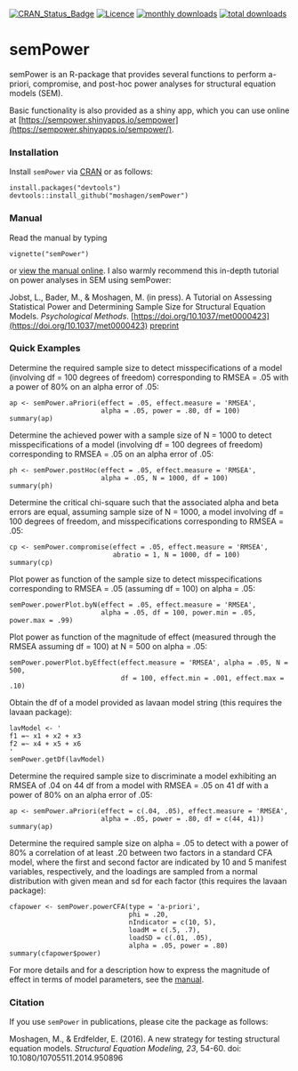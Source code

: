 [![CRAN_Status_Badge](https://www.r-pkg.org/badges/version/semPower)](https://www.r-pkg.org/badges/version/semPower)
[![Licence](https://img.shields.io/badge/licence-GPL--2-green.svg)](https://www.gnu.org/licenses/old-licenses/gpl-2.0.html)
[![monthly downloads](https://cranlogs.r-pkg.org:443/badges/semPower)](https://cranlogs.r-pkg.org:443/badges/semPower)
[![total downloads](https://cranlogs.r-pkg.org:443/badges/grand-total/semPower)](https://cranlogs.r-pkg.org:443/badges/grand-total/semPower)

semPower
=====

semPower is an R-package that provides several functions to perform a-priori, compromise, and post-hoc power analyses for structural equation models (SEM). 

Basic functionality is also provided as a shiny app, which you can use online at [https://sempower.shinyapps.io/sempower](https://sempower.shinyapps.io/sempower/).

### Installation

Install `semPower` via [CRAN](https://CRAN.R-project.org/package=semPower) or as follows:
```
install.packages("devtools")
devtools::install_github("moshagen/semPower")
```

### Manual

Read the manual by typing
```
vignette("semPower")
```
or [view the manual online](https://github.com/moshagen/semPower/blob/master/vignettes/semPower.pdf). I also warmly recommend this in-depth tutorial on power analyses in SEM using semPower:

Jobst, L., Bader, M., & Moshagen, M. (in press). A Tutorial on Assessing Statistical Power and Determining Sample Size for Structural Equation Models. *Psychological Methods*. [https://doi.org/10.1037/met0000423](https://doi.org/10.1037/met0000423)  [preprint](https://github.com/moshagen/semPower/blob/master/vignettes/semPowerTutorial.pdf)
 

### Quick Examples

Determine the required sample size to detect misspecifications of a model (involving df = 100 degrees of freedom) corresponding to RMSEA = .05 with a power of 80% on an alpha error of .05:

```
ap <- semPower.aPriori(effect = .05, effect.measure = 'RMSEA', 
                       alpha = .05, power = .80, df = 100)
summary(ap)
```

Determine the achieved power with a sample size of N = 1000 to detect misspecifications of a model (involving df = 100 degrees of freedom) corresponding to RMSEA = .05 on an alpha error of .05:

```
ph <- semPower.postHoc(effect = .05, effect.measure = 'RMSEA', 
                       alpha = .05, N = 1000, df = 100)
summary(ph)
```

Determine the critical chi-square such that the associated alpha and beta errors are equal, assuming sample size of N = 1000, a model involving df = 100 degrees of freedom, and misspecifications corresponding to RMSEA = .05:

```
cp <- semPower.compromise(effect = .05, effect.measure = 'RMSEA', 
                          abratio = 1, N = 1000, df = 100)
summary(cp)
```

Plot power as function of the sample size to detect misspecifications corresponding to RMSEA = .05 (assuming df = 100) on alpha = .05:

```
semPower.powerPlot.byN(effect = .05, effect.measure = 'RMSEA', 
                       alpha = .05, df = 100, power.min = .05, power.max = .99)
```

Plot power as function of the magnitude of effect (measured through the RMSEA assuming df = 100) at N = 500 on alpha = .05:

```
semPower.powerPlot.byEffect(effect.measure = 'RMSEA', alpha = .05, N = 500, 
                            df = 100, effect.min = .001, effect.max = .10)
```

Obtain the df of a model provided as lavaan model string (this requires the lavaan package):

```
lavModel <- '
f1 =~ x1 + x2 + x3
f2 =~ x4 + x5 + x6
'
semPower.getDf(lavModel)
```

Determine the required sample size to discriminate a model exhibiting an RMSEA of .04 on 44 df from a model with RMSEA = .05 on 41 df with a power of 80% on an alpha error of .05:

```
ap <- semPower.aPriori(effect = c(.04, .05), effect.measure = 'RMSEA', 
                       alpha = .05, power = .80, df = c(44, 41))
summary(ap)
```


Determine the required sample size on alpha = .05 to detect with a power of 80% a correlation of at least .20 between two factors in a standard CFA model, where the first and second factor are indicated by 10 and 5 manifest variables, respectively, and the loadings are sampled from a normal distribution with given mean and sd for each factor (this requires the lavaan package):

```
cfapower <- semPower.powerCFA(type = 'a-priori', 
                              phi = .20, 
                              nIndicator = c(10, 5),
                              loadM = c(.5, .7), 
                              loadSD = c(.01, .05),
                              alpha = .05, power = .80)
summary(cfapower$power)				
```


For more details and for a description how to express the magnitude of effect in terms of model parameters, see the [manual](https://github.com/moshagen/semPower/blob/master/vignettes/semPower.pdf).



### Citation

If you use `semPower` in publications, please cite the package as follows:

Moshagen, M., & Erdfelder, E. (2016). A new strategy for testing structural equation models. *Structural Equation Modeling, 23*, 54-60. doi: 10.1080/10705511.2014.950896
 
